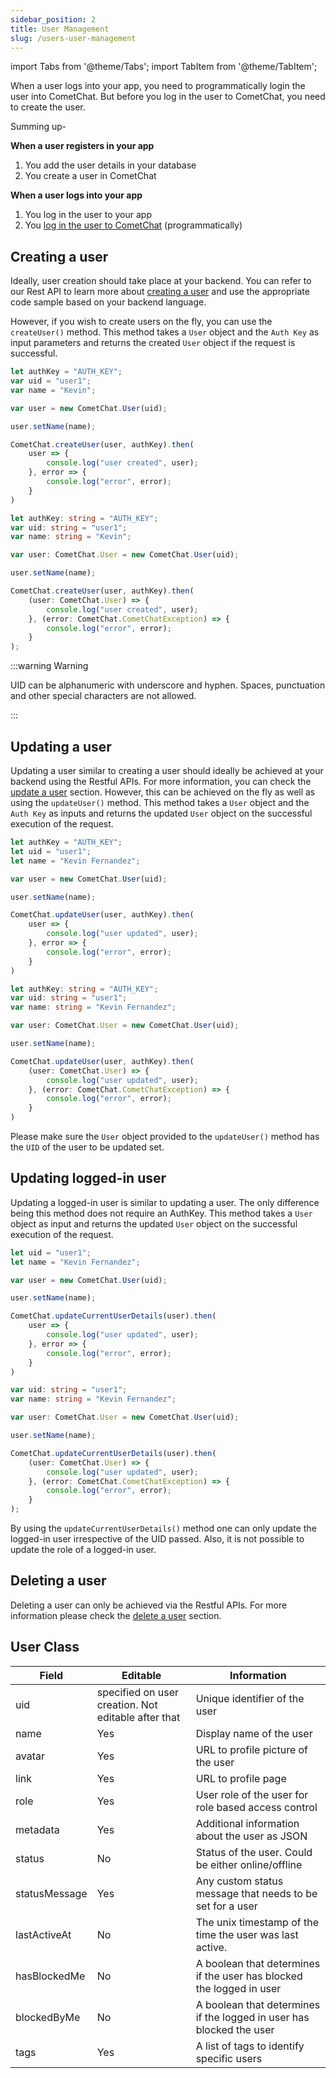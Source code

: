 ```yaml
---
sidebar_position: 2
title: User Management
slug: /users-user-management
---
```


import Tabs from '@theme/Tabs';
import TabItem from '@theme/TabItem';

When a user logs into your app, you need to programmatically login the user into CometChat. But before you log in the user to CometChat, you need to create the user.

Summing up-

**When a user registers in your app**

1. You add the user details in your database
2. You create a user in CometChat

**When a user logs into your app**

1. You log in the user to your app
2. You [log in the user to CometChat](./authentication) (programmatically)

## Creating a user

Ideally, user creation should take place at your backend. You can refer to our Rest API to learn more about [creating a user](https://api-explorer.cometchat.com/reference/creates-user) and use the appropriate code sample based on your backend language.

However, if you wish to create users on the fly, you can use the `createUser()` method. This method takes a `User` object and the `Auth Key` as input parameters and returns the created `User` object if the request is successful.

<Tabs>
<TabItem value="1" label="Javascript">

```Javascript
let authKey = "AUTH_KEY";
var uid = "user1";
var name = "Kevin";

var user = new CometChat.User(uid);

user.setName(name);

CometChat.createUser(user, authKey).then(
    user => {
        console.log("user created", user);
    }, error => {
        console.log("error", error);
    }
)
```

</TabItem>

<TabItem value="2" label="Typescript">

```Typescript
let authKey: string = "AUTH_KEY";
var uid: string = "user1";
var name: string = "Kevin";

var user: CometChat.User = new CometChat.User(uid);

user.setName(name);

CometChat.createUser(user, authKey).then(
    (user: CometChat.User) => {
        console.log("user created", user);
    }, (error: CometChat.CometChatException) => {
        console.log("error", error);
    }
);
```

</TabItem>
</Tabs>



:::warning Warning

UID can be alphanumeric with underscore and hyphen. Spaces, punctuation and other special characters are not allowed.

:::

## Updating a user

Updating a user similar to creating a user should ideally be achieved at your backend using the Restful APIs. For more information, you can check the [update a user](https://api-explorer.cometchat.com/reference/update-user) section. However, this can be achieved on the fly as well as using the `updateUser()` method. This method takes a `User` object and the `Auth Key` as inputs and returns the updated `User` object on the successful execution of the request.

<Tabs>
<TabItem value="1" label="Javascript">

```Javascript
let authKey = "AUTH_KEY";
let uid = "user1";
let name = "Kevin Fernandez";

var user = new CometChat.User(uid);

user.setName(name);

CometChat.updateUser(user, authKey).then(
    user => {
        console.log("user updated", user);
    }, error => {
        console.log("error", error);
    }
)
```

</TabItem>

<TabItem value="2" label="Typescript">

```Typescript
let authKey: string = "AUTH_KEY";
var uid: string = "user1";
var name: string = "Kevin Fernandez";

var user: CometChat.User = new CometChat.User(uid);

user.setName(name);

CometChat.updateUser(user, authKey).then(
    (user: CometChat.User) => {
        console.log("user updated", user);
    }, (error: CometChat.CometChatException) => {
        console.log("error", error);
    }
)
```

</TabItem>
</Tabs>



Please make sure the `User` object provided to the `updateUser()` method has the `UID` of the user to be updated set.

## Updating logged-in user

Updating a logged-in user is similar to updating a user. The only difference being this method does not require an AuthKey. This method takes a `User` object as input and returns the updated `User` object on the successful execution of the request.

<Tabs>
<TabItem value="1" label="Javascript">

```Javascript
let uid = "user1";
let name = "Kevin Fernandez";

var user = new CometChat.User(uid);

user.setName(name);

CometChat.updateCurrentUserDetails(user).then(
    user => {
        console.log("user updated", user);
    }, error => {
        console.log("error", error);
    }
)
```

</TabItem>

<TabItem value="2" label="Typescript">

```Typescript
var uid: string = "user1";
var name: string = "Kevin Fernandez";

var user: CometChat.User = new CometChat.User(uid);

user.setName(name);

CometChat.updateCurrentUserDetails(user).then(
    (user: CometChat.User) => {
        console.log("user updated", user);
    }, (error: CometChat.CometChatException) => {
        console.log("error", error);
    }
);
```

</TabItem>
</Tabs>



By using the `updateCurrentUserDetails()` method one can only update the logged-in user irrespective of the UID passed. Also, it is not possible to update the role of a logged-in user.

## Deleting a user

Deleting a user can only be achieved via the Restful APIs. For more information please check the [delete a user](https://api-explorer.cometchat.com/reference/delete-user) section.

## User Class

| Field | Editable | Information | 
| ---- | ---- | ---- | 
| uid | specified on user creation. Not editable after that | Unique identifier of the user | 
| name | Yes | Display name of the user | 
| avatar | Yes | URL to profile picture of the user | 
| link | Yes | URL to profile page | 
| role | Yes | User role of the user for role based access control | 
| metadata | Yes | Additional information about the user as JSON | 
| status | No | Status of the user. Could be either online/offline | 
| statusMessage | Yes | Any custom status message that needs to be set for a user | 
| lastActiveAt | No | The unix timestamp of the time the user was last active. | 
| hasBlockedMe | No | A boolean that determines if the user has blocked the logged in user | 
| blockedByMe | No | A boolean that determines if the logged in user has blocked the user | 
| tags | Yes | A list of tags to identify specific users | 

